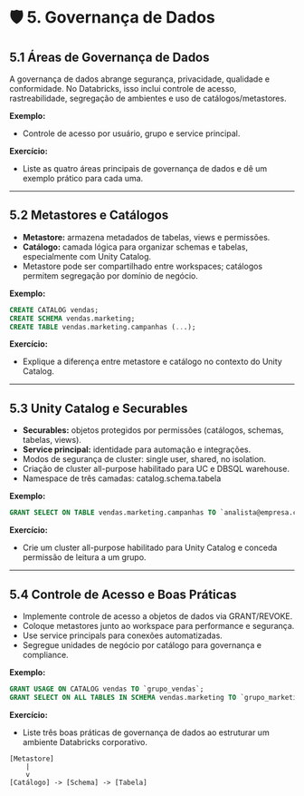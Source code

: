 # 🛡️ 5. Governança de Dados

## 5.1 Áreas de Governança de Dados
A governança de dados abrange segurança, privacidade, qualidade e conformidade. No Databricks, isso inclui controle de acesso, rastreabilidade, segregação de ambientes e uso de catálogos/metastores.

**Exemplo:**
- Controle de acesso por usuário, grupo e service principal.

**Exercício:**
- Liste as quatro áreas principais de governança de dados e dê um exemplo prático para cada uma.

---

## 5.2 Metastores e Catálogos
- **Metastore:** armazena metadados de tabelas, views e permissões.
- **Catálogo:** camada lógica para organizar schemas e tabelas, especialmente com Unity Catalog.
- Metastore pode ser compartilhado entre workspaces; catálogos permitem segregação por domínio de negócio.

**Exemplo:**
```sql
CREATE CATALOG vendas;
CREATE SCHEMA vendas.marketing;
CREATE TABLE vendas.marketing.campanhas (...);
```

**Exercício:**
- Explique a diferença entre metastore e catálogo no contexto do Unity Catalog.

---

## 5.3 Unity Catalog e Securables
- **Securables:** objetos protegidos por permissões (catálogos, schemas, tabelas, views).
- **Service principal:** identidade para automação e integrações.
- Modos de segurança de cluster: single user, shared, no isolation.
- Criação de cluster all-purpose habilitado para UC e DBSQL warehouse.
- Namespace de três camadas: catalog.schema.tabela

**Exemplo:**
```sql
GRANT SELECT ON TABLE vendas.marketing.campanhas TO `analista@empresa.com`;
```

**Exercício:**
- Crie um cluster all-purpose habilitado para Unity Catalog e conceda permissão de leitura a um grupo.

---

## 5.4 Controle de Acesso e Boas Práticas
- Implemente controle de acesso a objetos de dados via GRANT/REVOKE.
- Coloque metastores junto ao workspace para performance e segurança.
- Use service principals para conexões automatizadas.
- Segregue unidades de negócio por catálogo para governança e compliance.

**Exemplo:**
```sql
GRANT USAGE ON CATALOG vendas TO `grupo_vendas`;
GRANT SELECT ON ALL TABLES IN SCHEMA vendas.marketing TO `grupo_marketing`;
```

**Exercício:**
- Liste três boas práticas de governança de dados ao estruturar um ambiente Databricks corporativo. 

```
[Metastore]
    |
    v
[Catálogo] -> [Schema] -> [Tabela]
``` 